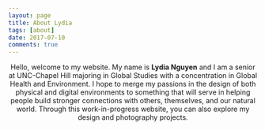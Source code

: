 ```yaml
---
layout: page
title: About Lydia
tags: [about]
date: 2017-07-10
comments: true
---
```

    
<center> Hello, welcome to my website. My name is <b>Lydia Nguyen</b> and I am a senior at UNC-Chapel Hill majoring in Global Studies with a concentration in Global Health and Environment. I hope to merge my passions in the design of both physical and digital environments to something that will serve in helping people build stronger connections with others, themselves, and our natural world. Through this work-in-progress website, you can also explore my design and photography projects. </center>
